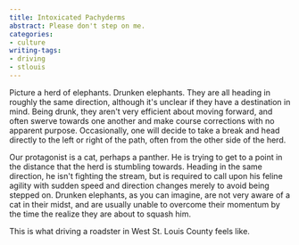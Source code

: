 ```yaml
---
title: Intoxicated Pachyderms
abstract: Please don't step on me.
categories:
- culture
writing-tags:
- driving
- stlouis
---
```


Picture a herd of elephants.  Drunken elephants.  They are all heading in roughly the same direction, although it's unclear if they have a destination in mind.  Being drunk, they aren't very efficient about moving forward, and often swerve towards one another and make course corrections with no apparent purpose.  Occasionally, one will decide to take a break and head directly to the left or right of the path, often from the other side of the herd.

Our protagonist is a cat, perhaps a panther.  He is trying to get to a point in the distance that the herd is stumbling towards.  Heading in the same direction, he isn't fighting the stream, but is required to call upon his feline agility with sudden speed and direction changes merely to avoid being stepped on.  Drunken elephants, as you can imagine, are not very aware of a cat in their midst, and are usually unable to overcome their momentum by the time the realize they are about to squash him.

This is what driving a roadster in West St. Louis County feels like.
